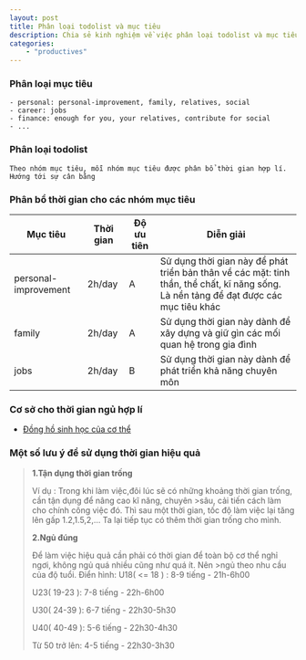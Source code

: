 ```yaml
---
layout: post
title: Phân loại todolist và mục tiêu
description: Chia sẻ kinh nghiệm về việc phân loại todolist và mục tiêu
categories: 
    - "productives"    
---
```


### Phân loại mục tiêu

```
- personal: personal-improvement, family, relatives, social
- career: jobs
- finance: enough for you, your relatives, contribute for social
- ...
```

### Phân loại todolist

```
Theo nhóm mục tiêu, mỗi nhóm mục tiêu được phân bổ thời gian hợp lí.
Hướng tới sự cân bằng
```

### Phân bổ thời gian cho các nhóm mục tiêu

Mục tiêu | Thời gian | Độ ưu tiên | Diễn giải
-------- | --------- | ---------  | ---------
personal-improvement | 2h/day | A | Sử dụng thời gian này để phát triển bản thân về các mặt: tinh thần, thể chất, kĩ năng sống. Là nền tảng để đạt được các mục tiêu khác
family | 2h/day | A | Sử dụng thời gian này dành để xây dựng và giữ gìn các mối quan hệ trong gia đình
jobs | 2h/day | B | Sử dụng thời gian này dành để phát triển khả năng chuyên môn

### Cơ sở cho thời gian ngủ hợp lí

- [Đồng hồ sinh học của cơ thể](/productiverules/dong-ho-sinh-hoc-cua-co-the)

### Một số lưu ý để sử dụng thời gian hiệu quả

>**1.Tận dụng thời gian trống**
>
>Ví dụ : Trong khi làm việc,đôi lúc sẽ có những khoảng thời gian trống, cần tận dụng để nâng cao kĩ năng, chuyên >sâu, cải tiến cách làm cho chính công việc đó. Thì sau một thời gian, tốc độ làm việc lại tăng lên gấp 1.2,1.5,2,... Ta lại tiếp tục có thêm thời gian trống cho mình.
>
>**2.Ngủ đúng**
>
>Để làm việc hiệu quả cần phải có thời gian để toàn bộ cơ thể nghỉ ngơi, không ngủ quá nhiều cũng như quá ít. Nên >ngủ theo nhu cầu của độ tuổi. Điển hình:
>U18( <= 18 ) : 8-9 tiếng - 21h-6h00
>
>U23( 19-23 ): 7-8 tiếng - 22h-6h00
>
>U30( 24-39 ): 6-7 tiếng - 22h30-5h30
>
>U40( 40-49 ): 5-6 tiếng - 22h30-4h30
>
>Từ 50 trở lên: 4-5 tiếng - 22h30-3h30